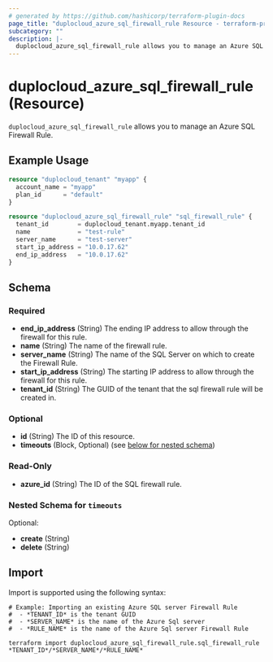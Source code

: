 ```yaml
---
# generated by https://github.com/hashicorp/terraform-plugin-docs
page_title: "duplocloud_azure_sql_firewall_rule Resource - terraform-provider-duplocloud"
subcategory: ""
description: |-
  duplocloud_azure_sql_firewall_rule allows you to manage an Azure SQL Firewall Rule.
---
```


# duplocloud_azure_sql_firewall_rule (Resource)

`duplocloud_azure_sql_firewall_rule` allows you to manage an Azure SQL Firewall Rule.

## Example Usage

```terraform
resource "duplocloud_tenant" "myapp" {
  account_name = "myapp"
  plan_id      = "default"
}

resource "duplocloud_azure_sql_firewall_rule" "sql_firewall_rule" {
  tenant_id        = duplocloud_tenant.myapp.tenant_id
  name             = "test-rule"
  server_name      = "test-server"
  start_ip_address = "10.0.17.62"
  end_ip_address   = "10.0.17.62"
}
```

<!-- schema generated by tfplugindocs -->
## Schema

### Required

- **end_ip_address** (String) The ending IP address to allow through the firewall for this rule.
- **name** (String) The name of the firewall rule.
- **server_name** (String) The name of the SQL Server on which to create the Firewall Rule.
- **start_ip_address** (String) The starting IP address to allow through the firewall for this rule.
- **tenant_id** (String) The GUID of the tenant that the sql firewall rule will be created in.

### Optional

- **id** (String) The ID of this resource.
- **timeouts** (Block, Optional) (see [below for nested schema](#nestedblock--timeouts))

### Read-Only

- **azure_id** (String) The ID of the SQL firewall rule.

<a id="nestedblock--timeouts"></a>
### Nested Schema for `timeouts`

Optional:

- **create** (String)
- **delete** (String)

## Import

Import is supported using the following syntax:

```shell
# Example: Importing an existing Azure SQL server Firewall Rule
#  - *TENANT_ID* is the tenant GUID
#  - *SERVER_NAME* is the name of the Azure Sql server
#  - *RULE_NAME* is the name of the Azure Sql server Firewall Rule

terraform import duplocloud_azure_sql_firewall_rule.sql_firewall_rule *TENANT_ID*/*SERVER_NAME*/*RULE_NAME*
```
